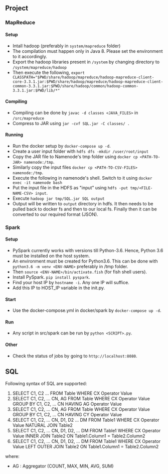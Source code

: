 ## Project
### MapReduce
#### Setup
- Intall hadoop (preferably in `system/mapreduce` folder)
- The compilation must happen only in Java 8. Please set the environment to it accordingly.
- Export the hadoop libraries present in `/system` by changing directory to `/system/mapreduce/hadoop`
- Then execute the following, `export CLASSPATH="$PWD/share/hadoop/mapreduce/hadoop-mapreduce-client-core-3.3.1.jar:$PWD/share/hadoop/mapreduce/hadoop-mapreduce-client-common-3.3.1.jar:$PWD/share/hadoop/common/hadoop-common-3.3.1.jar:$PWD/lib/*"`

#### Compiling
- Compiling can be done by `javac -d classes <JAVA_FILES>` in `/src/mapreduce`
- Compress to JAR using `jar -cvf SQL.jar -C classes/ .`

#### Running
- Run the docker setup by `docker-compose up -d`.
- Create a user input folder with `hdfs dfs -mkdir /user/root/input`
- Copy the JAR file to Namenode's tmp folder using `docker cp <PATH-TO-JAR> namenode:/tmp`.
- Similarly copy the input files `docker cp <PATH-TO-CSV-FILES> namenode:/tmp`.
- Execute the following in namenode's shell. Switch to it using `docker exec -it namenode bash`
- Put the input file in the HDFS as "input" using `hdfs -put tmp/<FILE-NAME-CSV> input`.
- Execute `hadoop jar tmp/SQL.jar SQL output`
- Output will be written to `output` directory in hdfs. It then needs to be pulled back to docker fs and then to our local fs. Finally then it can be converted to our required format (JSON).

### Spark
#### Setup
- PySpark currently works with versions till Python-3.6. Hence, Python 3.6 must be installed on the host system.
- An environment must be created for Python3.6. This can be done with `python3.6 -m venv <ENV-NAME>` preferably in /tmp folder.
- Then `source <ENV-NAME>/bin/activate.fish` (for fish shell users).
- Install PySpark. `pip install pyspark`.
- Find your host IP by `hostname -i`. Any one IP will suffice.
- Add this IP to HOST_IP variable in the init.py.

#### Start
- Use the docker-compose.yml in docker/spark by `docker-compose up -d`.

#### Run
- Any script in src/spark can be run by `python <SCRIPT>.py`.

#### Other
- Check the status of jobs by going to `http://localhost:8080`.

## SQL
Following syntax of SQL are supported:
1. SELECT C1, C2 ... FROM Table WHERE CX Operator Value
2. SELECT C1, C2, ... CN, AG FROM Table WHERE CX Operator Value GROUP BY C1, C2, ... CN HAVING AG Operator Value
3. SELECT C1, C2, ... CN, AG FROM Table WHERE CX Operator Value GROUP BY C1, C2, ... CN HAVING CY Operator Value
4. SELECT C1, C2, ... CN, D1, D2 ... DM FROM Table1 WHERE CX Operator Value NATURAL JOIN Table2
5. SELECT C1, C2, ... CN, D1, D2, ... DM FROM Table1 WHERE CX Operator Value INNER JOIN Table2 ON Table1.Column1 = Table2.Column2
6. SELECT C1, C2, ... CN, D1, D2, ... DM FROM Table1 WHERE CX Operator Value LEFT OUTER JOIN Table2 ON Table1.Column1 = Table2.Column2 

where:
- AG : Aggregator (COUNT, MAX, MIN, AVG, SUM)
